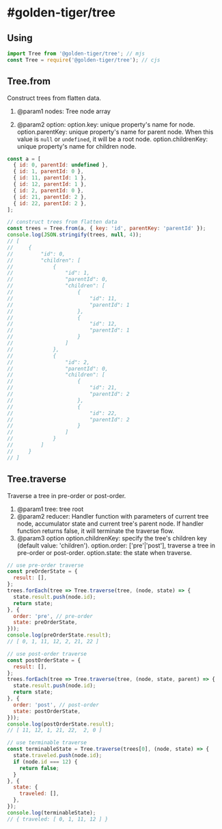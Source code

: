 # #golden-tiger/tree

## Using

```js
import Tree from '@golden-tiger/tree'; // mjs
const Tree = require('@golden-tiger/tree'); // cjs
```

## Tree.from

Construct trees from flatten data.

1. @param1 nodes: Tree node array

2. @param2 option:
option.key: unique property's name for node.
option.parentKey: unique property's name for parent node. When this value is `null` or `undefined`, it will be a root node.
option.childrenKey: unique property's name for children node.

```js
const a = [
  { id: 0, parentId: undefined },
  { id: 1, parentId: 0 },
  { id: 11, parentId: 1 },
  { id: 12, parentId: 1 },
  { id: 2, parentId: 0 },
  { id: 21, parentId: 2 },
  { id: 22, parentId: 2 },
];

// construct trees from flatten data
const trees = Tree.from(a, { key: 'id', parentKey: 'parentId' });
console.log(JSON.stringify(trees, null, 4));
// [
//     {
//         "id": 0,
//         "children": [
//             {
//                 "id": 1,
//                 "parentId": 0,
//                 "children": [
//                     {
//                         "id": 11,
//                         "parentId": 1
//                     },
//                     {
//                         "id": 12,
//                         "parentId": 1
//                     }
//                 ]
//             },
//             {
//                 "id": 2,
//                 "parentId": 0,
//                 "children": [
//                     {
//                         "id": 21,
//                         "parentId": 2
//                     },
//                     {
//                         "id": 22,
//                         "parentId": 2
//                     }
//                 ]
//             }
//         ]
//     }
// ]
```

## Tree.traverse

Traverse a tree in pre-order or post-order.

1. @param1 tree: tree root
2. @param2 reducer: Handler function with parameters of current tree node, accumulator state and current tree's parent node. If handler function returns false, it will terminate the traverse flow.
3. @param3 option
option.childrenKey: specify the tree's children key (default value: 'children').
option.order: ['pre'|'post'], traverse a tree in pre-order or post-order.
option.state: the state when traverse.

```js
// use pre-order traverse
const preOrderState = {
  result: [],
};
trees.forEach(tree => Tree.traverse(tree, (node, state) => {
  state.result.push(node.id);
  return state;
}, {
  order: 'pre', // pre-order
  state: preOrderState,
}));
console.log(preOrderState.result);
// [ 0, 1, 11, 12, 2, 21, 22 ]

// use post-order traverse
const postOrderState = {
  result: [],
};
trees.forEach(tree => Tree.traverse(tree, (node, state, parent) => {
  state.result.push(node.id);
  return state;
}, {
  order: 'post', // post-order
  state: postOrderState,
}));
console.log(postOrderState.result);
// [ 11, 12, 1, 21, 22,  2, 0 ]

// use terminable traverse
const terminableState = Tree.traverse(trees[0], (node, state) => {
  state.traveled.push(node.id);
  if (node.id === 12) {
    return false;
  }
}, {
  state: {
    traveled: [],
  },
});
console.log(terminableState);
// { traveled: [ 0, 1, 11, 12 ] }
```
